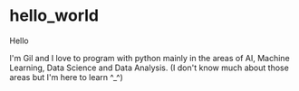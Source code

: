 # hello_world

Hello

I'm Gil and I love to program with python mainly in the areas of AI, Machine Learning, Data Science and Data Analysis. (I don't know much about those areas but I'm here to learn ^_^)

